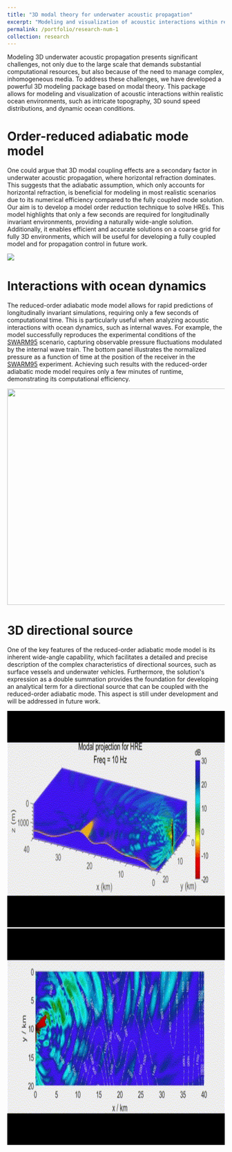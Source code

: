 ```yaml
---
title: "3D modal theory for underwater acoustic propagation"
excerpt: "Modeling and visualization of acoustic interactions within realistic ocean environments, such as intricate topography, 3D sound speed distributions, and dynamic ocean conditions <img src='/images/3DUAP2.png'>"
permalink: /portfolio/research-num-1
collection: research
---
```


Modeling 3D underwater acoustic propagation presents significant challenges, not only due to the large scale that demands substantial computational resources, but also because of the need to manage complex, inhomogeneous media. To address these challenges, we have developed a powerful 3D modeling package based on modal theory. This package allows for modeling and visualization of acoustic interactions within realistic ocean environments, such as intricate topography, 3D sound speed distributions, and dynamic ocean conditions.

Order-reduced adiabatic mode model
======

One could argue that 3D modal coupling effects are a secondary factor in underwater acoustic propagation, where horizontal refraction dominates. This suggests that the adiabatic assumption, which only accounts for horizontal refraction, is beneficial for modeling in most realistic scenarios due to its numerical efficiency compared to the fully coupled mode solution. Our aim is to develop a model order reduction technique to solve HREs. This model highlights that only a few seconds are required for longitudinally invariant environments, providing a naturally wide-angle solution. Additionally, it enables efficient and accurate solutions on a coarse grid for fully 3D environments, which will be useful for developing a fully coupled model and for propagation control in future work.

<img src='/images/3DUAP1.png'>

Interactions with ocean dynamics
======

The reduced-order adiabatic mode model allows for rapid predictions of longitudinally invariant simulations, requiring only a few seconds of computational time. This is particularly useful when analyzing acoustic interactions with ocean dynamics, such as internal waves. For example, the model successfully reproduces the experimental conditions of the [SWARM95](https://pubs.aip.org/asa/jasa/article/117/2/613/541579/Measurement-and-modeling-of-three-dimensional) scenario, capturing observable pressure fluctuations modulated by the internal wave train. The bottom panel illustrates the normalized pressure as a function of time at the position of the receiver in the [SWARM95](https://pubs.aip.org/asa/jasa/article/117/2/613/541579/Measurement-and-modeling-of-three-dimensional) experiment. Achieving such results with the reduced-order adiabatic mode model requires only a few minutes of runtime, demonstrating its computational efficiency.

<img src='/images/3DUAP3.gif' width="1000" height="500">

3D directional source
======

One of the key features of the reduced-order adiabatic mode model is its inherent wide-angle capability, which facilitates a detailed and precise description of the complex characteristics of directional sources, such as surface vessels and underwater vehicles. Furthermore, the solution's expression as a double summation provides the foundation for developing an analytical term for a directional source that can be coupled with the reduced-order adiabatic mode. This aspect is still under development and will be addressed in future work.

<img src='/images/3DUAP4.gif' width="1000" height="500">

<img src='/images/3DUAP5.gif' width="1000" height="500">


